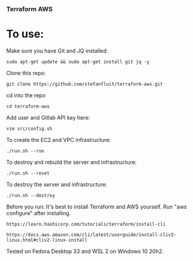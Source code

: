 ### Terraform AWS&nbsp;


To use:
========
Make sure you have Git and JQ installed:
```
sudo apt-get update && sudo apt-get install git jq -y
```

Clone this repo:
```
git clone https://github.com/stefanfluit/terraform-aws.git
```

cd into the repo
```
cd terraform-aws
```

Add user and Gitlab API key here:
```
vim src/config.sh
```

To create the EC2 and VPC infrastructure:
```
./run.sh --run
```

To destroy and rebuild the server and infrastructure:
```
./run.sh --reset
```

To destroy the server and infrastructure:
```
./run.sh --destroy
```

Before you run:
It's best to install Terraform and AWS yourself. Run "aws configure" after installing.
```
https://learn.hashicorp.com/tutorials/terraform/install-cli
```
```
https://docs.aws.amazon.com/cli/latest/userguide/install-cliv2-linux.html#cliv2-linux-install
```
Tested on Fedora Desktop 33 and WSL 2 on Windows 10 20h2.